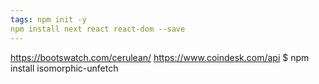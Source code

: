 ```yaml
---
tags: npm init -y
npm install next react react-dom --save
---
```


https://bootswatch.com/cerulean/
https://www.coindesk.com/api
\$ npm install isomorphic-unfetch
